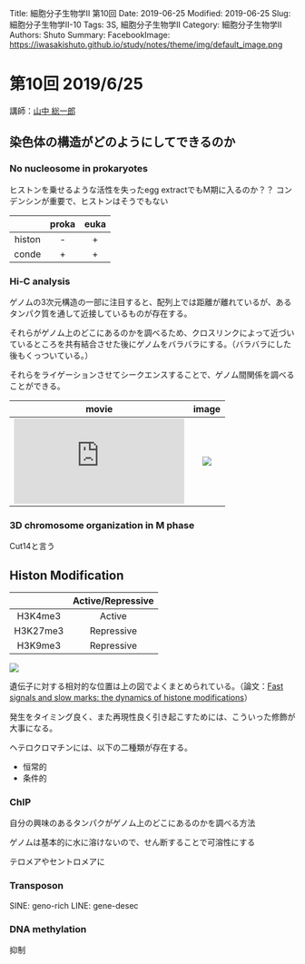 Title: 細胞分子生物学Ⅱ 第10回
Date: 2019-06-25
Modified: 2019-06-25
Slug: 細胞分子生物学Ⅱ-10
Tags: 3S, 細胞分子生物学Ⅱ
Category: 細胞分子生物学Ⅱ
Authors: Shuto
Summary:
FacebookImage: https://iwasakishuto.github.io/study/notes/theme/img/default_image.png

# 第10回 2019/6/25
講師：[山中 総一郎](http://www.s.u-tokyo.ac.jp/ja/people/yamanaka_soichiro/)

## 染色体の構造がどのようにしてできるのか
### No nucleosome in prokaryotes
ヒストンを乗せるような活性を失ったegg extractでもM期に入るのか？？
コンデンシンが重要で、ヒストンはそうでもない

||proka|euka|
|:--:|:--:|:--:|
|histon|-|+|
|conde|+|+|

### Hi-C analysis
ゲノムの3次元構造の一部に注目すると、配列上では距離が離れているが、あるタンパク質を通して近接しているものが存在する。

それらがゲノム上のどこにあるのかを調べるため、クロスリンクによって近づいているところを共有結合させた後にゲノムをバラバラにする。（バラバラにした後もくっついている。）

それらをライゲーションさせてシークエンスすることで、ゲノム間関係を調べることができる。

|movie|image|
|:--:|:--:|
|<iframe src="https://www.youtube.com/embed/-MxEw3IXUWU" frameborder="0" allow="accelerometer; autoplay; encrypted-media; gyroscope; picture-in-picture" allowfullscreen></iframe>|<img src="http://www.sciencemag.org/content/326/5950/289/F1.large.jpg">|

### 3D chromosome organization in M phase

Cut14と言う

## Histon Modification

||Active/Repressive|
|:--:|:--:|
|H3K4me3|Active|
|H3K27me3|Repressive|
|H3K9me3|Repressive|

<img src="https://ars.els-cdn.com/content/image/1-s2.0-S0968000410000940-gr1.jpg">

遺伝子に対する相対的な位置は上の図でよくまとめられている。（論文：[Fast signals and slow marks: the dynamics of histone modifications](https://www.sciencedirect.com/science/article/pii/S0968000410000940?via%3Dihub)）

発生をタイミング良く、また再現性良く引き起こすためには、こういった修飾が大事になる。

ヘテロクロマチンには、以下の二種類が存在する。
- 恒常的
- 条件的

### ChIP
自分の興味のあるタンパクがゲノム上のどこにあるのかを調べる方法

ゲノムは基本的に水に溶けないので、せん断することで可溶性にする

テロメアやセントロメアに

### Transposon
SINE: geno-rich
LINE: gene-desec

### DNA methylation
抑制
